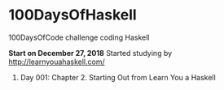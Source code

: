 # 100DaysOfHaskell
100DaysOfCode challenge coding Haskell

**Start on December 27, 2018**
Started studying by http://learnyouahaskell.com/

1. Day 001: Chapter 2. Starting Out from Learn You a Haskell